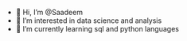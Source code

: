 - 👋 Hi, I’m @Saadeem
- 👀 I’m interested in data science and analysis 
- 🌱 I’m currently learning sql and python languages

<!---
Saadeem/Saadeem is a ✨ special ✨ repository because its `README.md` (this file) appears on your GitHub profile.
You can click the Preview link to take a look at your changes.
--->
